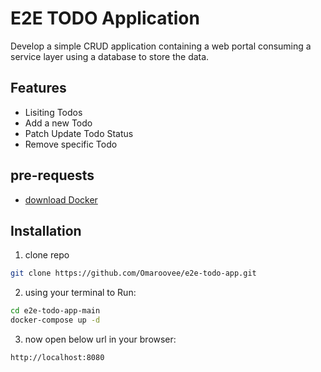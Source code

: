 # E2E TODO Application

Develop a simple CRUD application containing a web portal consuming a service layer using 
a database to store the data.

## Features

- Lisiting Todos
- Add a new Todo
- Patch Update Todo Status
- Remove specific Todo



## pre-requests

* [download Docker](https://www.docker.com/get-started/)


## Installation

1. clone repo 

```sh
git clone https://github.com/Omaroovee/e2e-todo-app.git
```

2. using your terminal to Run: 

```sh
cd e2e-todo-app-main
docker-compose up -d
```

3. now open below url in your browser:
```sh
http://localhost:8080
```
